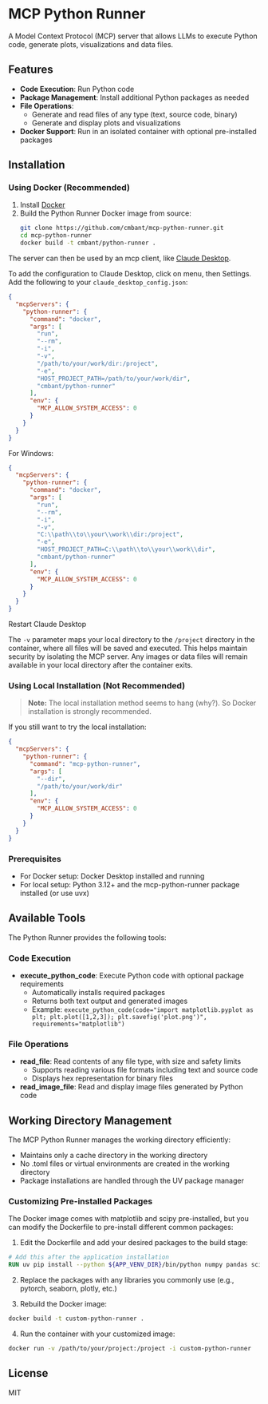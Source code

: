 # MCP Python Runner

A Model Context Protocol (MCP) server that allows LLMs to execute Python code, generate plots, visualizations and data files.

## Features

- **Code Execution**: Run Python code
- **Package Management**: Install additional Python packages as needed
- **File Operations**:
  - Generate and read files of any type (text, source code, binary)
  - Generate and display plots and visualizations
- **Docker Support**: Run in an isolated container with optional pre-installed packages

## Installation

### Using Docker (Recommended)

1. Install [Docker](https://www.docker.com/products/docker-desktop/)
2. Build the Python Runner Docker image from source:
   ```bash
   git clone https://github.com/cmbant/mcp-python-runner.git
   cd mcp-python-runner
   docker build -t cmbant/python-runner .
   ```

The server can then be used by an mcp client, like [Claude Desktop](https://claude.ai/download).

To add the configuration to Claude Desktop, click on menu, then Settings. 
Add the following to your `claude_desktop_config.json`:

```json
{
  "mcpServers": {
    "python-runner": {
      "command": "docker",
      "args": [
        "run",
        "--rm",
        "-i",
        "-v",
        "/path/to/your/work/dir:/project",
        "-e",
        "HOST_PROJECT_PATH=/path/to/your/work/dir",
        "cmbant/python-runner"
      ],
      "env": {
        "MCP_ALLOW_SYSTEM_ACCESS": 0
      }
    }
  }
}
```

For Windows:

```json
{
  "mcpServers": {
    "python-runner": {
      "command": "docker",
      "args": [
        "run",
        "--rm",
        "-i",
        "-v",
        "C:\\path\\to\\your\\work\\dir:/project",
        "-e",
        "HOST_PROJECT_PATH=C:\\path\\to\\your\\work\\dir",
        "cmbant/python-runner"
      ],
      "env": {
        "MCP_ALLOW_SYSTEM_ACCESS": 0
      }
    }
  }
}
```

Restart Claude Desktop

The `-v` parameter maps your local directory to the `/project` directory in the container, where all files will be saved and executed. This helps maintain security by isolating the MCP server. Any images or data files will remain available in your local directory after the container exits.

### Using Local Installation (Not Recommended)

> **Note:** The local installation method seems to hang (why?). So Docker installation is strongly recommended.

If you still want to try the local installation:

```json
{
  "mcpServers": {
    "python-runner": {
      "command": "mcp-python-runner",
      "args": [
        "--dir",
        "/path/to/your/work/dir"
      ],
      "env": {
        "MCP_ALLOW_SYSTEM_ACCESS": 0
      }
    }
  }
}
```

### Prerequisites

- For Docker setup: Docker Desktop installed and running
- For local setup: Python 3.12+ and the mcp-python-runner package installed (or use uvx)

## Available Tools

The Python Runner provides the following tools:

### Code Execution
- **execute_python_code**: Execute Python code with optional package requirements
  - Automatically installs required packages
  - Returns both text output and generated images
  - Example: `execute_python_code(code="import matplotlib.pyplot as plt; plt.plot([1,2,3]); plt.savefig('plot.png')", requirements="matplotlib")`

### File Operations
- **read_file**: Read contents of any file type, with size and safety limits
  - Supports reading various file formats including text and source code
  - Displays hex representation for binary files
- **read_image_file**: Read and display image files generated by Python code

## Working Directory Management

The MCP Python Runner manages the working directory efficiently:
- Maintains only a cache directory in the working directory
- No .toml files or virtual environments are created in the working directory
- Package installations are handled through the UV package manager


### Customizing Pre-installed Packages

The Docker image comes with matplotlib and scipy pre-installed, but you can modify the Dockerfile to pre-install different common packages:

1. Edit the Dockerfile and add your desired packages to the build stage:

```dockerfile
# Add this after the application installation
RUN uv pip install --python ${APP_VENV_DIR}/bin/python numpy pandas scikit-learn tensorflow
```

2. Replace the packages with any libraries you commonly use (e.g., pytorch, seaborn, plotly, etc.)

3. Rebuild the Docker image:

```bash
docker build -t custom-python-runner .
```

4. Run the container with your customized image:

```bash
docker run -v /path/to/your/project:/project -i custom-python-runner
```

## License

MIT